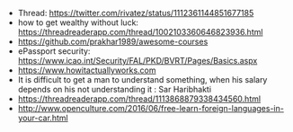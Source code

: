 - Thread: https://twitter.com/rivatez/status/1112361144851677185
- how to get wealthy without luck: https://threadreaderapp.com/thread/1002103360646823936.html
- https://github.com/prakhar1989/awesome-courses
- ePassport security: https://www.icao.int/Security/FAL/PKD/BVRT/Pages/Basics.aspx
- https://www.howitactuallyworks.com
- It is difficult to get a man to understand something, when his salary depends on his not understanding it : Sar Haribhakti
- https://threadreaderapp.com/thread/1113868879338434560.html
- http://www.openculture.com/2016/06/free-learn-foreign-languages-in-your-car.html
